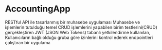 # AccountingApp
RESTful API ile tasarlanmış bir muhasebe uygulaması  Muhasebe ve işlemlerin tutulduğu temel CRUD işlemlerini yapabilen birim testlerini(CRUD) gerçekleştiren JWT (JSON Web Tokens) tabanlı yetkilendirme kullanılan,    Kullanıcıların bağlı olduğu gruba göre izinlerini kontrol ederek endpointleri çalıştıran bir uygulama
